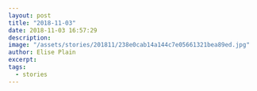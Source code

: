 ```yaml
---
layout: post
title: "2018-11-03"
date: 2018-11-03 16:57:29
description: 
image: "/assets/stories/201811/238e0cab14a144c7e05661321bea89ed.jpg"
author: Elise Plain
excerpt: 
tags: 
  - stories
---
```



<p></p>
